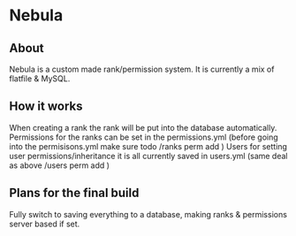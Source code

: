 # Nebula

## About
 Nebula is a custom made rank/permission system. It is currently a mix of flatfile & MySQL. 
 
## How it works
 When creating a rank the rank will be put into the database automatically.
 Permissions for the ranks can be set in the permissions.yml (before going into the permisisons.yml make sure todo /ranks perm add <rank> <node>)
 Users for setting user permissions/inheritance it is all currently saved in users.yml (same deal as above /users perm add <player> <node>)
 
## Plans for the final build
 Fully switch to saving everything to a database, making ranks & permissions server based if set.
 

